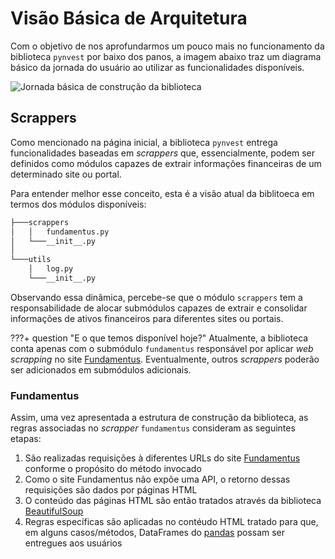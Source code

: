 # Visão Básica de Arquitetura

Com o objetivo de nos aprofundarmos um pouco mais no funcionamento da biblioteca `pynvest` por baixo dos panos, a imagem abaixo traz um diagrama básico da jornada do usuário ao utilizar as funcionalidades disponíveis.

![Jornada básica de construção da biblioteca](https://github.com/ThiagoPanini/pynvest/blob/docs/atualizacao-de-documentacao/docs/assets/diagrams/pynvest-diagram.png?raw=true)


## Scrappers

Como mencionado na página inicial, a biblioteca `pynvest` entrega funcionalidades baseadas em *scrappers* que, essencialmente, podem ser definidos como módulos capazes de extrair informações financeiras de um determinado site ou portal.

Para entender melhor esse conceito, esta é a visão atual da biblitoeca em termos dos módulos disponíveis:

```bash
├───scrappers
│   │   fundamentus.py
│   └───__init__.py
│
└───utils
    │   log.py
    └───__init__.py
```

Observando essa dinâmica, percebe-se que o módulo `scrappers` tem a responsabilidade de alocar submódulos capazes de extrair e consolidar informações de ativos financeiros para diferentes sites ou portais.

???+ question "E o que temos disponível hoje?"
    Atualmente, a biblioteca conta apenas com o submódulo `fundamentus` responsável por aplicar *web scrapping* no site [Fundamentus](https://www.fundamentus.com.br/). Eventualmente, outros *scrappers* poderão ser adicionados em submódulos adicionais.


### Fundamentus

Assim, uma vez apresentada a estrutura de construção da biblioteca, as regras associadas no *scrapper* `fundamentus` consideram as seguintes etapas:

1. São realizadas requisições à diferentes URLs do site [Fundamentus](https://www.fundamentus.com.br/) conforme o propósito do método invocado
2. Como o site Fundamentus não expõe uma API, o retorno dessas requisições são dados por páginas HTML
3. O conteúdo das páginas HTML são então tratados através da biblioteca [BeautifulSoup](https://beautiful-soup-4.readthedocs.io/en/latest/)
4. Regras específicas são aplicadas no contéudo HTML tratado para que, em alguns casos/métodos, DataFrames do [pandas](https://pandas.pydata.org/) possam ser entregues aos usuários